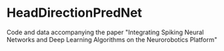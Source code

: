 # HeadDirectionPredNet
Code and data accompanying the paper "Integrating Spiking Neural Networks and Deep Learning Algorithms on the Neurorobotics Platform"
